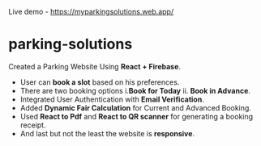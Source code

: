 Live demo - https://myparkingsolutions.web.app/
# parking-solutions
Created a Parking Website Using **React + Firebase**.
 * User can **book a slot** based on his preferences. 
 * There are two booking options i.**Book for Today** ii. **Book in Advance**.
 * Integrated User Authentication with **Email Verification**.
 * Added **Dynamic Fair Calculation** for Current and Advanced Booking.
 * Used **React to Pdf**  and **React to QR scanner** for generating a booking receipt.
 * And last but not the least the website is **responsive**.
